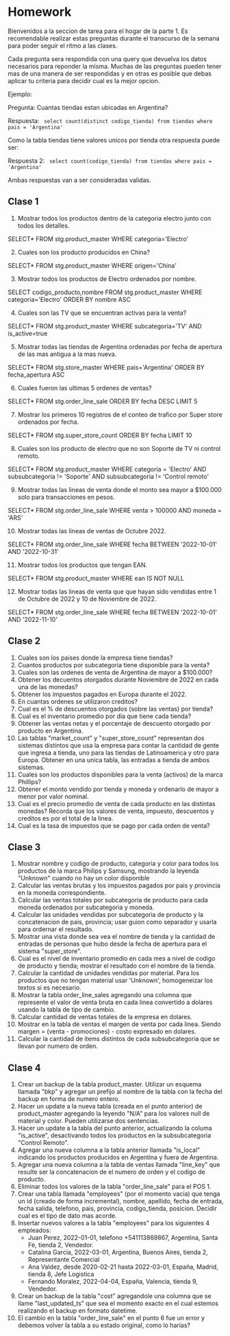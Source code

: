 # Homework

Bienvenidos a la seccion de tarea para el hogar de la parte 1. Es recomendable realizar estas preguntas durante el transcurso 
de la semana para poder seguir el ritmo a las clases.


Cada pregunta sera respondida con una query que devuelva los datos necesarios para reponder la misma. Muchas de las preguntas pueden tener 
mas de una manera de ser respondidas y en otras es posible que debas aplicar tu criteria para decidir cual es la mejor opcion. 

Ejemplo: 

Pregunta: Cuantas tiendas estan ubicadas en Argentina? 

Respuesta: ``` select count(distinct codigo_tienda) from tiendas where pais = 'Argentina'``` 

Como la tabla tiendas tiene valores unicos por tienda otra respuesta puede ser:

Respuesta 2: ``` select count(codigo_tienda) from tiendas where pais = 'Argentina'``` 

Ambas respuestas van a ser consideradas validas.


## Clase 1

1. Mostrar todos los productos dentro de la categoria electro junto con todos los detalles. 

SELECT* 
FROM stg.product_master
WHERE categoria='Electro'


2. Cuales son los producto producidos en China? 

SELECT* 
FROM stg.product_master
WHERE origen='China'

3. Mostrar todos los productos de Electro ordenados por nombre. 

SELECT codigo_producto,nombre
FROM stg.product_master
WHERE categoria='Electro'
ORDER BY nombre ASC

4. Cuales son las TV que se encuentran activas para la venta?

SELECT* 
FROM stg.product_master
WHERE  subcategoria='TV' AND is_active=true

5. Mostrar todas las tiendas de Argentina ordenadas por fecha de apertura de las mas antigua a la mas nueva. 


SELECT* 
FROM stg.store_master
WHERE pais='Argentina'
ORDER BY fecha_apertura ASC

6. Cuales fueron las ultimas 5 ordenes de ventas? 

SELECT* 
FROM stg.order_line_sale
ORDER BY fecha DESC
LIMIT 5

7. Mostrar los primeros 10 registros de el conteo de trafico por Super store ordenados por fecha. 

SELECT* 
FROM stg.super_store_count
ORDER BY fecha
LIMIT 10

8. Cuales son los producto de electro que no son Soporte de TV ni control remoto. 

SELECT* 
FROM stg.product_master
WHERE categoria = 'Electro' AND subsubcategoria != 'Soporte' AND subsubcategoria != 'Control remoto'

9. Mostrar todas las lineas de venta donde el monto sea mayor a $100.000 solo para transacciones en pesos.

SELECT* 
FROM stg.order_line_sale
WHERE venta > 100000 AND moneda = 'ARS'

10. Mostrar todas las lineas de ventas de Octubre 2022.

SELECT* 
FROM stg.order_line_sale
WHERE fecha BETWEEN '2022-10-01' AND '2022-10-31'

11. Mostrar todos los productos que tengan EAN.

SELECT* 
FROM stg.product_master
WHERE ean IS NOT NULL


12. Mostrar todas las lineas de venta que que hayan sido vendidas entre 1 de Octubre de 2022 y 10 de Noviembre de 2022.

SELECT* 
FROM stg.order_line_sale
WHERE fecha BETWEEN '2022-10-01' AND '2022-11-10'


## Clase 2

1. Cuales son los paises donde la empresa tiene tiendas? 
2. Cuantos productos por subcategoria tiene disponible para la venta? 
3. Cuales son las ordenes de venta de Argentina de mayor a $100.000? 
4. Obtener los decuentos otorgados durante Noviembre de 2022 en cada una de las monedas?
5. Obtener los impuestos pagados en Europa durante el 2022. 
6. En cuantas ordenes se utilizaron creditos? 
7. Cual es el % de descuentos otorgados (sobre las ventas) por tienda?
8. Cual es el inventario promedio por dia que tiene cada tienda?
9. Obtener las ventas netas y el porcentaje de descuento otorgado por producto en Argentina. 
10. Las tablas "market_count" y "super_store_count" representan dos sistemas distintos que usa la empresa para contar la cantidad de gente que ingresa a tienda, uno para las tiendas de Latinoamerica y otro para Europa. Obtener en una unica tabla, las entradas a tienda de ambos sistemas. 
11. Cuales son los productos disponibles para la venta (activos) de la marca Phillips? 
12. Obtener el monto vendido por tienda y moneda y ordenarlo de mayor a menor por valor nominal. 
13. Cual es el precio promedio de venta de cada producto en las distintas monedas? Recorda que los valores de venta, impuesto, descuentos y creditos es por el total de la linea.
14. Cual es la tasa de impuestos que se pago por cada orden de venta?


## Clase 3

1. Mostrar nombre y codigo de producto, categoria y color para todos los productos de la marca Philips y Samsung, mostrando la leyenda "Unknown" cuando no hay un color disponible
2. Calcular las ventas brutas y los impuestos pagados por pais y provincia en la moneda correspondiente.
3. Calcular las ventas totales por subcategoria de producto para cada moneda ordenados por subcategoria y moneda.
4. Calcular las unidades vendidas por subcategoria de producto y la concatenacion de pais, provincia; usar guion como separador y usarla para ordernar el resultado.
5. Mostrar una vista donde sea vea el nombre de tienda y la cantidad de entradas de personas que hubo desde la fecha de apertura para el sistema "super_store". 
6. Cual es el nivel de inventario promedio en cada mes a nivel de codigo de producto y tienda; mostrar el resultado con el nombre de la tienda.
7. Calcular la cantidad de unidades vendidas por material. Para los productos que no tengan material usar 'Unknown', homogeneizar los textos si es necesario.
8. Mostrar la tabla order_line_sales agregando una columna que represente el valor de venta bruta en cada linea convertido a dolares usando la tabla de tipo de cambio.
9. Calcular cantidad de ventas totales de la empresa en dolares.
10. Mostrar en la tabla de ventas el margen de venta por cada linea. Siendo margen = (venta - promociones) - costo expresado en dolares.
11. Calcular la cantidad de items distintos de cada subsubcategoria que se llevan por numero de orden.



## Clase 4 
1. Crear un backup de la tabla product_master. Utilizar un esquema llamada "bkp" y agregar un prefijo al nombre de la tabla con la fecha del backup en forma de numero entero.
2. Hacer un update a la nueva tabla (creada en el punto anterior) de product_master agregando la leyendo "N/A" para los valores null de material y color. Pueden utilizarse dos sentencias.
3. Hacer un update a la tabla del punto anterior, actualizando la columa "is_active", desactivando todos los productos en la subsubcategoria "Control Remoto". 
4. Agregar una nueva columna a la tabla anterior llamada "is_local" indicando los productos producidos en Argentina y fuera de Argentina.
5. Agregar una nueva columna a la tabla de ventas llamada "line_key" que resulte ser la concatenacion de el numero de orden y el codigo de producto.  
6. Eliminar todos los valores de la tabla "order_line_sale" para el POS 1.
7. Crear una tabla llamada "employees" (por el momento vacia) que tenga un id (creado de forma incremental), nombre, apellido, fecha de entrada, fecha salida, telefono, pais, provincia, codigo_tienda, posicion. Decidir cual es el tipo de dato mas acorde.
8. Insertar nuevos valores a la tabla "employees" para los siguientes 4 empleados: 
	- Juan Perez, 2022-01-01, telefono +541113869867, Argentina, Santa Fe, tienda 2, Vendedor. 
	- Catalina Garcia, 2022-03-01, Argentina, Buenos Aires, tienda 2, Representante Comercial
	- Ana Valdez, desde 2020-02-21 hasta 2022-03-01, España, Madrid, tienda 8, Jefe Logistica
	- Fernando Moralez, 2022-04-04, España, Valencia, tienda 9, Vendedor.
9. Crear un backup de la tabla "cost" agregandole una columna que se llame "last_updated_ts" que sea el momento exacto en el cual estemos realizando el backup en formato datetime.
10. El cambio en la tabla "order_line_sale" en el punto 6 fue un error y debemos volver la tabla a su estado original, como lo harias?
